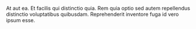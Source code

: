 At aut ea. Et facilis qui distinctio quia. Rem quia optio sed autem repellendus distinctio voluptatibus quibusdam. Reprehenderit inventore fuga id vero ipsum esse.